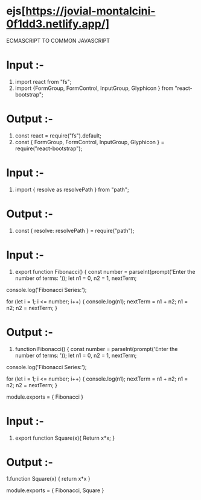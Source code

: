# ejs[https://jovial-montalcini-0f1dd3.netlify.app/]
ECMASCRIPT TO COMMON JAVASCRIPT 

# Input :- 
1. import react from "fs";
2. import {FormGroup,
           FormControl,
           InputGroup, 
           Glyphicon
                  }    from "react-bootstrap";
# Output :- 

1. const react = require("fs").default;
2. const { FormGroup,
           FormControl, 
           InputGroup,
           Glyphicon 
            } =  require("react-bootstrap");   

# Input :-

1. import { resolve as resolvePath } from "path";

# Output :- 

1. const { resolve: resolvePath } = require("path");

# Input :- 
 1. export function Fibonacci() {
    const number = parseInt(prompt('Enter the number of terms: '));
let n1 = 0, n2 = 1, nextTerm;

console.log('Fibonacci Series:');

for (let i = 1; i <= number; i++) {
    console.log(n1);
    nextTerm = n1 + n2;
    n1 = n2;
    n2 = nextTerm;
}

# Output :- 

1. function Fibonacci() {
    const number = parseInt(prompt('Enter the number of terms: '));
let n1 = 0, n2 = 1, nextTerm;

console.log('Fibonacci Series:');

for (let i = 1; i <= number; i++) {
    console.log(n1);
    nextTerm = n1 + n2;
    n1 = n2;
    n2 = nextTerm;
}

module.exports = {
  Fibonacci
}

# Input :- 

1. export function Square(x){
    Return x*x;
}

# Output :- 


1.function Square(x) {
    return x*x
}

module.exports = {
  Fibonacci,
  Square
}
